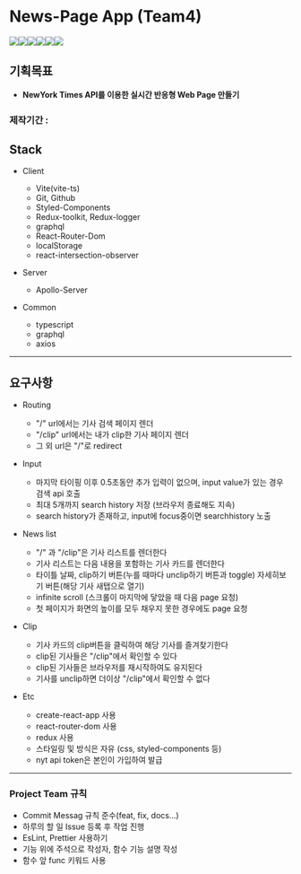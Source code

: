 # News-Page App (Team4)

<img src="https://img.shields.io/badge/React-blue?style=for-the-badge&logo=React&logoColor=white"><img src="https://img.shields.io/badge/JS-yellow?style=for-the-badge&logo=javascript&logoColor=white"><img src="https://img.shields.io/badge/HTML-E34F26?style=for-the-badge&logo=HTML5&logoColor=white"><img src="https://img.shields.io/badge/CSS-1572B6?style=for-the-badge&logo=CSS3&logoColor=white"><img src="https://img.shields.io/badge/CRA-09D3AC?style=for-the-badge&logo=Create React App&logoColor=white"><img src="https://img.shields.io/badge/TYPESCRIPT-09D3AE?style=for-the-badge&logo=Typescript&logoColor=white">

## 기획목표
- **NewYork Times API를 이용한 실시간 반응형 Web Page 만들기**

### 제작기간 : 


## Stack

- Client
  - Vite(vite-ts)
  - Git, Github
  - Styled-Components
  - Redux-toolkit, Redux-logger
  - graphql
  - React-Router-Dom
  - localStorage
  - react-intersection-observer

- Server
  - Apollo-Server


- Common
  - typescript
  - graphql
  - axios
--- 

## 요구사항

- Routing
  - "/" url에서는 기사 검색 페이지 렌더
  - "/clip" url에서는 내가 clip한 기사 페이지 렌더
  -  그 외 url은 "/"로 redirect

- Input
  - 마지막 타이핑 이후 0.5초동안 추가 입력이 없으며, input value가 있는 경우 검색 api 호출 
  - 최대 5개까지 search history 저장 (브라우저 종료해도 지속)
  - search history가 존재하고, input에 focus중이면 searchhistory 노출

- News list
  - "/" 과 "/clip"은 기사 리스트를 렌더한다
  - 기사 리스트는 다음 내용을 포함하는 기사 카드를 렌더한다
  - 타이틀 날짜, clip하기 버튼(누를 때마다 unclip하기 버튼과 toggle) 자세히보기 버튼(해당 기사 새탭으로 열기)
  - infinite scroll (스크롤이 마지막에 닿았을 때 다음 page 요청)
  - 첫 페이지가 화면의 높이를 모두 채우지 못한 경우에도 page 요청

- Clip
  - 기사 카드의 clip버튼을 클릭하여 해당 기사를 즐겨찾기한다
  - clip된 기사들은 "/clip"에서 확인할 수 있다
  - clip된 기사들은 브라우저를 재시작하여도 유지된다
  - 기사를 unclip하면 더이상 "/clip"에서 확인할 수 없다

- Etc
  - create-react-app 사용
  - react-router-dom 사용
  - redux 사용
  - 스타일링 및 방식은 자유 (css, styled-components 등)
  - nyt api token은 본인이 가입하여 발급

--- 

### Project Team 규칙

- Commit Messag 규칙 준수(feat, fix, docs...)
- 하루의 할 일 Issue 등록 후 작업 진행
- EsLint, Prettier 사용하기
- 기능 위에 주석으로 작성자, 함수 기능 설명 작성
- 함수 앞 func 키워드 사용



